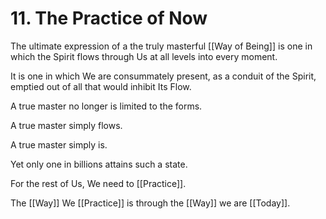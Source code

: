 # 11. The Practice of Now
The ultimate expression of a the truly masterful [[Way of Being]] is one in which the Spirit flows through Us at all levels into every moment. 

It is one in which We are consummately present, as a conduit of the Spirit, emptied out of all that would inhibit Its Flow. 

A true master no longer is limited to the forms. 

A true master simply flows. 

A true master simply is. 

Yet only one in billions attains such a state. 

For the rest of Us, We need to [[Practice]]. 

The [[Way]] We [[Practice]] is through the [[Way]] we are [[Today]]. 
